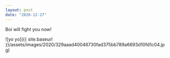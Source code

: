 ```yaml
---
layout: post
date: "2020-12-27"
---
```


Boí will fight you now!

![yo yo]({{ site.baseurl }}/assets/images/2020/329aaad40046730fad375bb789a6693d10fd1c04.jpg)

